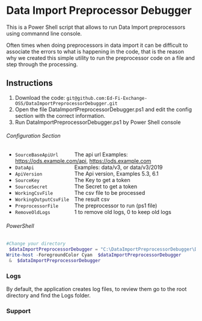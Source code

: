 # Data Import Preprocessor Debugger

This is a Power Shell script that allows to run Data Import preprocessors using commannd line console.

Often times when doing preprocessors in data import it can be difficult to associate the errors to what is happening in the code, that is the reason why we created this simple utility to run the preprocessor code on a file and step through the processing. 

## Instructions
1. Download the code: `git@github.com:Ed-Fi-Exchange-OSS/DataImportPreprocessorDebugger.git`
2. Open the file DataImportPreprocessorDebugger.ps1 and edit the config section with the correct information.
3. Run DataImportPreprocessorDebugger.ps1 by Power Shell console

###### Configuration Section
 * ` SourceBaseApiUrl       `The api url Examples: https://ods.example.com/api, https://ods.example.com
 * ` DataApi                `Examples: data/v3, or data/v3/2019
 * ` ApiVersion             `The Api version, Examples 5.3, 6.1
 * ` SourceKey              `The Key to get a token 
 * ` SourceSecret           `The Secret to get a token 
 * ` WorkingCsvFile         `The csv file to be processed
 * ` WorkingOutputCsvFile   `The result csv
 * ` PreprocessorFile       `The preprocessor to run (ps1 file)
 * ` RemoveOldLogs          `1 to remove old logs, 0 to keep old logs

 
###### PowerShell

```powershell 
#Change your directory
 $dataImportPreprocessorDebugger = "C:\DataImportPreprocessorDebugger\DataImportPreprocessorDebugger.ps1"
Write-host -ForegroundColor Cyan  $dataImportPreprocessorDebugger 
 &  $dataImportPreprocessorDebugger 
``` 

### Logs

By default, the application creates log files, to review them go to the root directory and find the Logs folder.
### Support


